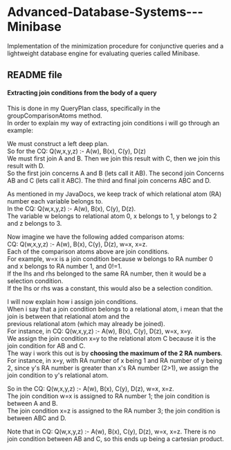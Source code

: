 # Advanced-Database-Systems---Minibase
Implementation of the minimization procedure for conjunctive queries and a lightweight database engine for evaluating queries called Minibase.

## README file

#### Extracting join conditions from the body of a query 
This is done in my QueryPlan class, specifically in the groupComparisonAtoms method.  
In order to explain my way of extracting join conditions i will go through an example:  

We must construct a left deep plan.  
So for the CQ: Q(w,x,y,z) :- A(w), B(x), C(y), D(z)  
We must first join A and B. Then we join this result with C, then we join this result with D.  
So the first join concerns A and B (lets call it AB). The second join Concerns AB and C (lets call it ABC). The third and final join concerns ABC and D.  

As mentioned in my JavaDocs, we keep track of which relational atom (RA) number each variable belongs to.  
In the CQ: Q(w,x,y,z) :- A(w), B(x), C(y), D(z).  
The variable w belongs to relational atom 0, x belongs to 1, y belongs to 2 and z belongs to 3.  

Now imagine we have the following added comparison atoms:  
CQ: Q(w,x,y,z) :- A(w), B(x), C(y), D(z), w=x, x=z.  
Each of the comparison atoms above are join conditions.  
For example, w=x is a join condition because w belongs to RA number 0 and x belongs to RA number 1, and 0!=1.  
If the lhs and rhs belonged to the same RA number, then it would be a selection condition.  
If the lhs or rhs was a constant, this would also be a selection condition.  

I will now explain how i assign join conditions.  
When i say that a join condition belongs to a relational atom, i mean that the join is between that relational atom and the   
previous relational atom (which may already be joined).  
For instance, in CQ: Q(w,x,y,z) :- A(w), B(x), C(y), D(z), w=x, x=y.  
We assign the join condition x=y to the relational atom C because it is the join condition for AB and C.  
The way i work this out is by **choosing the maximum of the 2 RA numbers**.  
For instance, in x=y, with RA number of x being 1 and RA number of y being 2, since y's RA number is greater than x's RA number (2>1), we assign the   
join condition to y's relational atom.  

So in the CQ: Q(w,x,y,z) :- A(w), B(x), C(y), D(z), w=x, x=z.  
The join condition w=x is assigned to RA number 1; the join condition is between A and B.  
The join condition x=z is assigned to the RA number 3; the join condition is between ABC and D.  

Note that in CQ: Q(w,x,y,z) :- A(w), B(x), C(y), D(z), w=x, x=z. There is no join condition between AB and C, so this ends up being a cartesian product.  
